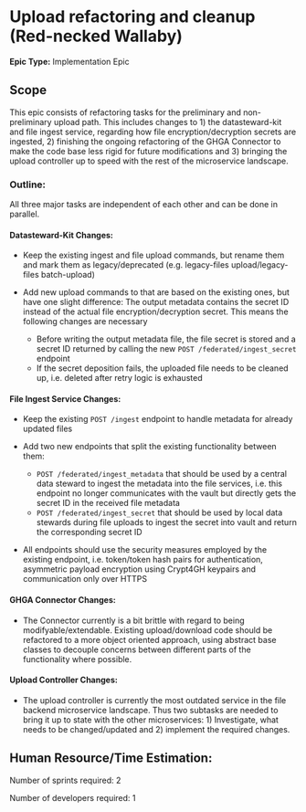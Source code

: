 # Upload refactoring and cleanup (Red-necked Wallaby)
**Epic Type:** Implementation Epic

## Scope

This epic consists of refactoring tasks for the preliminary and non-preliminary upload path.
This includes changes to 1) the datasteward-kit and file ingest service, regarding how file encryption/decryption secrets are ingested, 2) finishing the ongoing refactoring of the GHGA Connector to make the code base less rigid for future modifications and 3) bringing the upload controller up to speed with the rest of the microservice landscape.

### Outline:

All three major tasks are independent of each other and can be done in parallel.

#### Datasteward-Kit Changes:

- Keep the existing ingest and file upload commands, but rename them and mark them as legacy/deprecated (e.g. legacy-files upload/legacy-files batch-upload)

- Add new upload commands to that are based on the existing ones, but have one slight difference: The output metadata contains the secret ID instead of the actual file encryption/decryption secret. This means the following changes are necessary
    - Before writing the output metadata file, the file secret is stored and a secret ID returned by calling the new `POST /federated/ingest_secret` endpoint
    - If the secret deposition fails, the uploaded file needs to be cleaned up, i.e. deleted after retry logic is exhausted

#### File Ingest Service Changes:

- Keep the existing `POST /ingest` endpoint to handle metadata for already updated files
- Add two new endpoints that split the existing functionality between them:
    - `POST /federated/ingest_metadata` that should be used by a central data steward to ingest the metadata into the file services, i.e. this endpoint no longer communicates with the vault but directly gets the secret ID in the received file metadata
    - `POST /federated/ingest_secret` that should be used by local data stewards during file uploads to ingest the secret into vault and return the corresponding secret ID

- All endpoints should use the security measures employed by the existing endpoint, i.e. token/token hash pairs for authentication, asymmetric payload encryption using Crypt4GH keypairs and communication only over HTTPS

#### GHGA Connector Changes:

- The Connector currently is a bit brittle with regard to being modifyable/extendable. Existing upload/download code should be refactored to a more object oriented approach, using abstract base classes to decouple concerns between different parts of the functionality where possible.

#### Upload Controller Changes:

- The upload controller is currently the most outdated service in the file backend microservice landscape. Thus two subtasks are needed to bring it up to state with the other microservices: 1) Investigate, what needs to be changed/updated and 2) implement the required changes.

## Human Resource/Time Estimation:

Number of sprints required: 2

Number of developers required: 1
